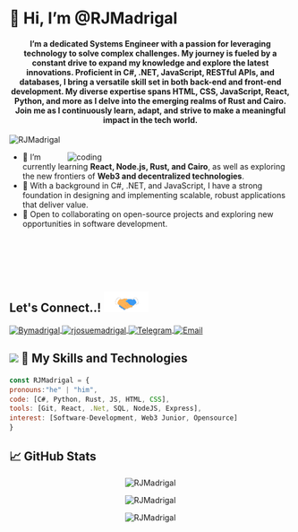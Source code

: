 # 👋 Hi, I’m @RJMadrigal

<h4 align="center">I’m a dedicated Systems Engineer with a passion for leveraging technology to solve complex challenges. My journey is fueled by a constant drive to expand my knowledge and explore the latest innovations. Proficient in C#, .NET, JavaScript, RESTful APIs, and databases, I bring a versatile skill set in both back-end and front-end development. My diverse expertise spans HTML, CSS, JavaScript, React, Python, and more as I delve into the emerging realms of Rust and Cairo. Join me as I continuously learn, adapt, and strive to make a meaningful impact in the tech world.</h4>

<p align="left"> <img src="https://komarev.com/ghpvc/?username=RJMadrigal&label=Profile%20views&color=0e75b6&style=flat" alt="RJMadrigal" /> </p>

<img  align="right" alt="coding" width="400" src="https://i.pinimg.com/originals/81/17/8b/81178b47a8598f0c81c4799f2cdd4057.gif">

- 🌱 I’m currently learning **React, Node.js, Rust, and Cairo**, as well as exploring the new frontiers of **Web3 and decentralized technologies**.
- 💼 With a background in C#, .NET, and JavaScript, I have a strong foundation in designing and implementing scalable, robust applications that deliver value.
- 🤝 Open to collaborating on open-source projects and exploring new opportunities in software development.

<br><br><br><br>

## <b>Let's Connect..!</b> <img src="https://github.com/0xAbdulKhalid/0xAbdulKhalid/raw/main/assets/mdImages/handshake.gif" width="80">

<p align="left">
  <a href="https://twitter.com/bymadrigal" target="blank">
    <img align="center" src="https://img.shields.io/badge/Twitter-1DA1F2?style=for-the-badge&logo=twitter&logoColor=white" alt="Bymadrigal" height="30" />
  </a>
  <a href="https://www.linkedin.com/in/rjosuemadrigal/" target="blank">
    <img align="center" src="https://img.shields.io/badge/LinkedIn-0077B5?style=for-the-badge&logo=linkedin&logoColor=white" alt="rjosuemadrigal" height="30" />
  </a>
  <a href="https://t.me/bymadrigal" target="blank">
    <img align="center" src="https://img.shields.io/badge/Telegram-2CA5E0?style=for-the-badge&logo=telegram&logoColor=white" alt="Telegram" height="30" />
  </a>
  <a href="mailto:josuemadrigalvevo@gmail.com" target="blank">
    <img align="center" src="https://img.shields.io/badge/Email-D14836?style=for-the-badge&logo=gmail&logoColor=white" alt="Email" height="30" />
  </a>
</p>

## <img src="https://media2.giphy.com/media/QssGEmpkyEOhBCb7e1/giphy.gif?cid=ecf05e47a0n3gi1bfqntqmob8g9aid1oyj2wr3ds3mg700bl&rid=giphy.gif" width ="25"> 🚀 My Skills and Technologies
```js
const RJMadrigal = {
pronouns:"he" | "him",
code: [C#, Python, Rust, JS, HTML, CSS],
tools: [Git, React, .Net, SQL, NodeJS, Express],
interest: [Software-Development, Web3 Junior, Opensource]
}
```


## 📈 GitHub Stats

<p align="center">
  <img src="https://github-readme-stats.vercel.app/api/top-langs?username=RJMadrigal&show_icons=true&locale=en&layout=compact" alt="RJMadrigal" />
</p>

<p align="center">
  <img src="https://github-readme-streak-stats.herokuapp.com/?user=RJMadrigal&" alt="RJMadrigal" />
</p>

<p align="center">
  <img src="https://github-readme-streak-stats.herokuapp.com/?user=RJMadrigal&" alt="RJMadrigal" />
</p>




